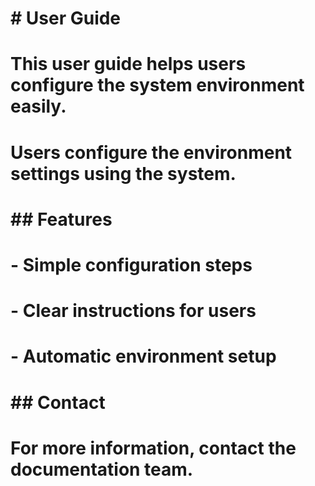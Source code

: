 # \# User Guide

# 

# This user guide helps users configure the system environment easily.

# Users configure the environment settings using the system.

# 

# \## Features

# 

# \- Simple configuration steps

# \- Clear instructions for users

# \- Automatic environment setup

# 

# \## Contact

# 

# For more information, contact the documentation team.

# 

